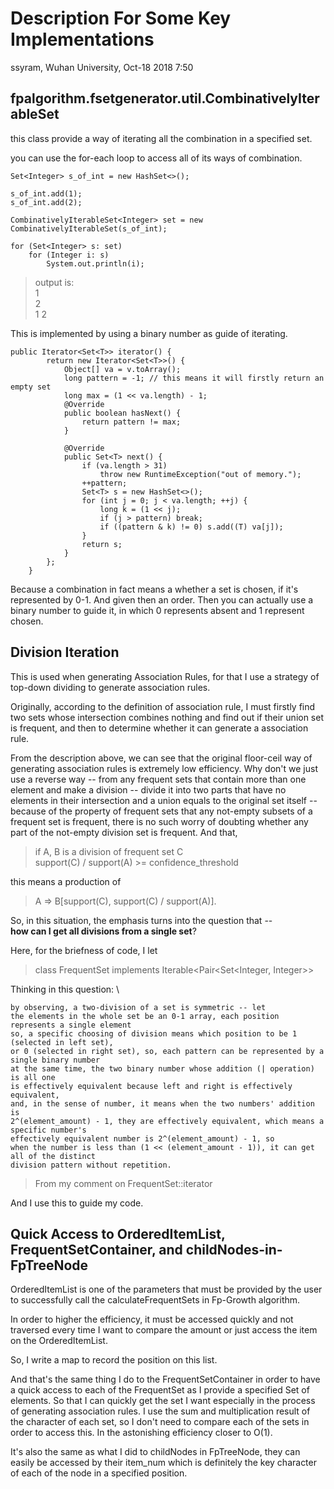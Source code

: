 # Description For Some Key Implementations
ssyram, Wuhan University, Oct-18 2018 7:50

## fpalgorithm.fsetgenerator.util.CombinativelyIterableSet

this class provide a way of iterating all the combination in a specified set.

you can use the for-each loop to access all of its ways of combination.

```
Set<Integer> s_of_int = new HashSet<>();

s_of_int.add(1);
s_of_int.add(2);

CombinativelyIterableSet<Integer> set = new CombinativelyIterableSet(s_of_int);

for (Set<Integer> s: set)
    for (Integer i: s)
        System.out.println(i);

```

> output is: \
1\
2\
1 2

This is implemented by using a binary number as guide of iterating.

```
public Iterator<Set<T>> iterator() {
        return new Iterator<Set<T>>() {
            Object[] va = v.toArray();
            long pattern = -1; // this means it will firstly return an empty set
            long max = (1 << va.length) - 1;
            @Override
            public boolean hasNext() {
                return pattern != max;
            }

            @Override
            public Set<T> next() {
                if (va.length > 31)
                    throw new RuntimeException("out of memory.");
                ++pattern;
                Set<T> s = new HashSet<>();
                for (int j = 0; j < va.length; ++j) {
                    long k = (1 << j);
                    if (j > pattern) break;
                    if ((pattern & k) != 0) s.add((T) va[j]);
                }
                return s;
            }
        };
    }
```

Because a combination in fact means a whether a set is chosen, if it's represented by 0-1. And given then an order. Then you can actually use a binary number to guide it, in which 0 represents absent and 1 represent chosen.


## Division Iteration

This is used when generating Association Rules, for that I use a strategy of top-down dividing to generate association rules.

Originally, according to the definition of association rule, I must firstly find two sets whose intersection combines nothing and find out if their union set is frequent, and then to determine whether it can generate a association rule.

From the description above, we can see that the original floor-ceil way of generating association rules is extremely low efficiency. Why don't we just use a reverse way -- from any frequent sets that contain more than one element and make a division -- divide it into two parts that have no elements in their intersection and a union equals to the original set itself -- because of the property of frequent sets that any not-empty subsets of a frequent set is frequent, there is no such worry of doubting whether any part of the not-empty division set is frequent. And that, 
> if A, B is a division of frequent set C \
> support(C) / support(A) >= confidence_threshold

this means a production of
 
> A => B[support(C), support(C) / support(A)].

So, in this situation, the emphasis turns into the question that -- \
<strong>how can I get all divisions from a single set</strong>?

Here, for the briefness of code, I let 
> class FrequentSet implements Iterable<Pair<Set<Integer, Integer>>

Thinking in this question: \
```
by observing, a two-division of a set is symmetric -- let
the elements in the whole set be an 0-1 array, each position represents a single element
so, a specific choosing of division means which position to be 1 (selected in left set),
or 0 (selected in right set), so, each pattern can be represented by a single binary number
at the same time, the two binary number whose addition (| operation) is all one
is effectively equivalent because left and right is effectively equivalent,
and, in the sense of number, it means when the two numbers' addition is
2^(element_amount) - 1, they are effectively equivalent, which means a specific number's
effectively equivalent number is 2^(element_amount) - 1, so
when the number is less than (1 << (element_amount - 1)), it can get all of the distinct
division pattern without repetition.
```
> From my comment on FrequentSet::iterator

And I use this to guide my code.

## Quick Access to OrderedItemList, FrequentSetContainer, and childNodes-in-FpTreeNode

OrderedItemList is one of the parameters that must be provided by the user to successfully call the calculateFrequentSets in Fp-Growth algorithm.

In order to higher the efficiency, it must be accessed quickly and not traversed every time I want to compare the amount or just access the item on the OrderedItemList.

So, I write a map to record the position on this list.

And that's the same thing I do to the FrequentSetContainer in order to have a quick access to each of the FrequentSet as I provide a specified Set of elements. So that I can quickly get the set I want especially in the process of generating association rules. I use the sum and multiplication result of the character of each set, so I don't need to compare each of the sets in order to access this. In the astonishing efficiency closer to O(1).

It's also the same as what I did to childNodes in FpTreeNode, they can easily be accessed by their item_num which is definitely the key character of each of the node in a specified position. 
